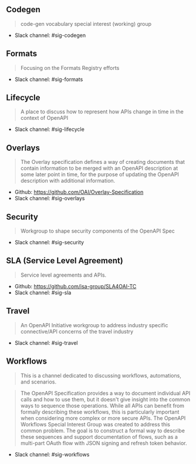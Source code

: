 ## Codegen
> code-gen vocabulary special interest (working) group

* Slack channel: #sig-codegen

## Formats
> Focusing on the Formats Registry efforts

* Slack channel: #sig-formats

## Lifecycle
> A place to discuss how to represent how APIs change in time in the context of OpenAPI

* Slack channel: #sig-lifecycle

## Overlays
> The Overlay specification defines a way of creating documents that contain information to be merged with an OpenAPI description at some later point in time, for the purpose of updating the OpenAPI description with additional information.

* Github: https://github.com/OAI/Overlay-Specification
* Slack channel: #sig-overlays

## Security
> Workgroup to shape security components of the OpenAPI Spec
* Slack channel: #sig-security

## SLA (Service Level Agreement)
> Service level agreements and APIs.

* Github: https://github.com/isa-group/SLA4OAI-TC
* Slack channel: #sig-sla

## Travel
> An OpenAPI Initiative workgroup to address industry specific connective/API concerns of the travel industry

* Slack channel: #sig-travel

## Workflows
> This is a channel dedicated to discussing workflows, automations, and scenarios.

> The OpenAPI Specification provides a way to document individual API calls and how to use them, but it doesn't give insight into the common ways to sequence those operations. While all APIs can benefit from formally describing these workflows, this is particularly important when considering more complex or more secure APIs. 
> The OpenAPI Workflows Special Interest Group was created to address this common problem. The goal is to construct a formal way to describe these sequences and support documentation of flows, such as a multi-part OAuth flow with JSON signing and refresh token behavior. 

* Slack channel: #sig-workflows

